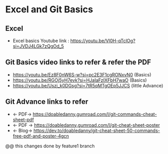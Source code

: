 # Excel and Git Basics

## Excel
- Excel basics Youtube link : https://youtu.be/Vl0H-qTclOg?si=JVDJ4LGk7zQgOd_5 

## Git Basics video links to refer & refer the PDF 
- https://youtu.be/Ez8F0nW6S-w?si=pc2E3F1cgRONxvN0 (Basics)
- https://youtu.be/RGOj5yH7evk?si=HJaIaFzIXFbH7waO (Basics)
- https://youtu.be/Uszj_k0DGsg?si=7tR5qMTgOEp5JJCS (little Advance)


## Git Advance links to refer
* <- PDF->    https://doabledanny.gumroad.com/l/git-commands-cheat-sheet-pdf
* <- PDF ->   https://doabledanny.gumroad.com/l/git-cheat-sheet-poster
* <- Blog->   https://dev.to/doabledanny/git-cheat-sheet-50-commands-free-pdf-and-poster-4gcn 

@@ this changes done by feature1 branch

